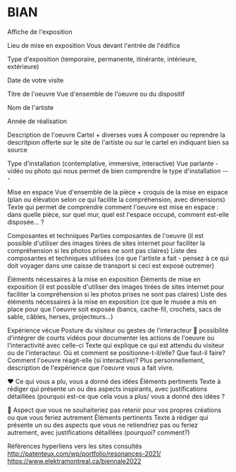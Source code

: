 # BIAN

Affiche de l'exposition	

Lieu de mise en exposition	Vous devant l'entrée de l'édifice	

Type d'exposition (temporaire, permanente, itinérante, intérieure, extérieure)		

Date de votre visite		

Titre de l'oeuvre	Vue d'ensemble de l'oeuvre ou du dispositif	

Nom de l'artiste		

Année de réalisation		

Description de l'oeuvre	Cartel + diverses vues	À composer ou reprendre la descritpion offerte sur le site de l'artiste ou sur le cartel en indiquant bien sa source

Type d'installation (contemplative, immersive, interactive)	Vue parlante - vidéo ou photo qui nous permet de bien comprendre le type d'installation	---

Mise en espace	Vue d'ensemble de la pièce + croquis de la mise en espace (plan ou élévation selon ce qui facilite la compréhension, avec dimensions)	Texte qui permet de comprendre comment l'oeuvre est mise en espace : dans quelle pièce, sur quel mur, quel est l'espace occupé, comment est-elle disposée... ?

Composantes et techniques	Parties composantes de l'oeuvre (il est possible d'utiliser des images tirées de sites internet pour faciliter la compréhension si les photos prises ne sont pas claires)	Liste des composantes et techniques utilisées (ce que l'artiste a fait - pensez à ce qui doit voyager dans une caisse de transport si ceci est exposé outremer)

Éléments nécessaires à la mise en exposition	Éléments de mise en exposition (il est possible d'utiliser des images tirées de sites internet pour faciliter la compréhension si les photos prises ne sont pas claires)	Liste des éléments nécessaires à la mise en exposition (ce que le musée a mis en place pour que l'oeuvre soit exposée (bancs, cache-fil, crochets, sacs de sable, câbles, herses, projecteurs...)

Expérience vécue	Posture du visiteur ou gestes de l'interacteur 🎥 possibilité d'intégrer de courts vidéos pour documenter les actions de l'oeuvre ou l'interactivité avec celle-ci	Texte qui explique ce qui est attendu du visiteur ou de l'interacteur. Où et comment se positionne-t-il/elle? Que faut-il faire? Comment l'oeuvre réagit-elle (si interactive)? Plus personnellement, description de l'expérience que l'oeuvre vous a fait vivre.

❤️ Ce qui vous a plu, vous a donné des idées	Éléments pertinents	Texte à rédiger qui présente un ou des aspects inspirants, avec justifications détaillées (pourquoi est-ce que cela vous a plus/ vous a donné des idées ?

🤔 Aspect que vous ne souhaiteriez pas retenir pour vos propres créations ou que vous feriez autrement	Éléments pertinents	Texte à rédiger qui présente un ou des aspects que vous ne retiendriez pas ou feriez autrement, avec justifications détaillées (pourquoi? comment?)

Références		hyperliens vers les sites consultés
http://patenteux.com/wp/portfolio/resonances-2021/
https://www.elektramontreal.ca/biennale2022
